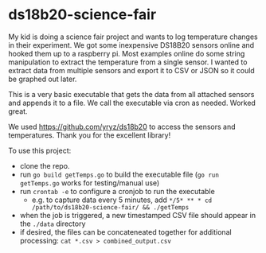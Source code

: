 # ds18b20-science-fair

My kid is doing a science fair project and wants to log temperature changes in their experiment.  We got some inexpensive DS18B20 sensors online and hooked them up to a raspberry pi.   Most examples online do some string manipulation to extract the temperature from a single sensor.   I wanted to extract data from multiple sensors and export it to CSV or JSON so it could be graphed out later.

This is a very basic executable that gets the data from all attached sensors and appends it to a file.   We call the executable via cron as needed.   Worked great.

We used <https://github.com/yryz/ds18b20> to access the sensors and temperatures.   Thank you for the excellent library!

To use this project:

- clone the repo.
- run `go build getTemps.go` to build the executable file (`go run getTemps.go` works for testing/manual use)
- run `crontab -e` to configure a cronjob to run the executable
  - e.g. to capture data every 5 minutes, add `*/5* ** * cd /path/to/ds18b20-science-fair/ && ./getTemps`
- when the job is triggered, a new timestamped CSV file should appear in the `./data` directory
- if desired, the files can be concateneated together for additional processing: `cat *.csv > combined_output.csv`
